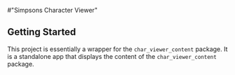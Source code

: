 #"Simpsons Character Viewer"

## Getting Started

This project is essentially a wrapper for the `char_viewer_content` package. It is a standalone app that displays the content of the `char_viewer_content` package.
